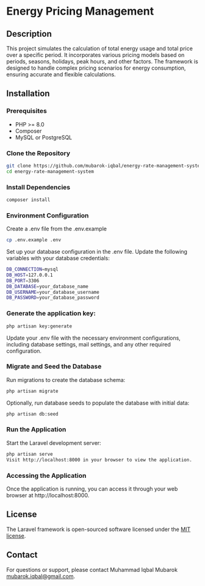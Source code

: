 # Energy Pricing Management

## Description

This project simulates the calculation of total energy usage and total price over a specific period. It incorporates various pricing models based on periods, seasons, holidays, peak hours, and other factors. The framework is designed to handle complex pricing scenarios for energy consumption, ensuring accurate and flexible calculations.

## Installation

### Prerequisites

- PHP >= 8.0
- Composer
- MySQL or PostgreSQL

### Clone the Repository

```bash
git clone https://github.com/mubarok-iqbal/energy-rate-management-system.git
cd energy-rate-management-system
```

### Install Dependencies

```bash
composer install
```

### Environment Configuration

Create a .env file from the .env.example

```bash
cp .env.example .env
```

Set up your database configuration in the .env file. Update the following variables with your database credentials:

```bash
DB_CONNECTION=mysql
DB_HOST=127.0.0.1
DB_PORT=3306
DB_DATABASE=your_database_name
DB_USERNAME=your_database_username
DB_PASSWORD=your_database_password
```

### Generate the application key:

```bash
php artisan key:generate
```

Update your .env file with the necessary environment configurations, including database settings, mail settings, and any other required configuration.

### Migrate and Seed the Database

Run migrations to create the database schema:

```bash
php artisan migrate
```

Optionally, run database seeds to populate the database with initial data:

```bash
php artisan db:seed
```

### Run the Application

Start the Laravel development server:

```bash
php artisan serve
Visit http://localhost:8000 in your browser to view the application.
```


### Accessing the Application

Once the application is running, you can access it through your web browser at http://localhost:8000.


## License

The Laravel framework is open-sourced software licensed under the [MIT license](https://opensource.org/licenses/MIT).


## Contact
For questions or support, please contact Muhammad Iqbal Mubarok [mubarok.iqbal@gmail.com](mailto:mubarok.iqbal@gmail.com).


